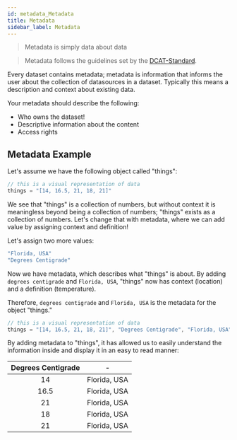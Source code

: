 ```yaml
---
id: metadata_Metadata
title: Metadata
sidebar_label: Metadata
---
```


> Metadata is simply data about data

>Metadata follows the guidelines set by the <a href="dataplatform/metadata_DCAT" target="_blank">DCAT-Standard</a>.


Every dataset contains metadata; metadata is information that informs the user about the collection of datasources in a dataset. Typically this means a description and context about existing data.

Your metadata should describe the following:
* Who owns the dataset!
* Descriptive information about the content
* Access rights

## Metadata Example

Let's assume we have the following object called "things":

```javascript
// this is a visual representation of data
things = "[14, 16.5, 21, 18, 21]"
```

We see that "things" is a collection of numbers, but without context it is meaningless beyond being a collection of numbers; "things" exists as a collection of numbers. Let's change that with metadata, where we can add value by assigning context and definition!

Let's assign two more values: 
```javascript
"Florida, USA"
"Degrees Centigrade"
```

Now we have metadata, which describes what "things" is about. By adding `degrees centigrade` and `Florida, USA`, "things" now has context (location) and a definition (temperature).

Therefore, `degrees centigrade` and `Florida, USA` is the metadata for the object "things." 

```javascript
// this is a visual representation of data
things = "[14, 16.5, 21, 18, 21]", "Degrees Centigrade", "Florida, USA"
```

By adding metadata to "things", it has allowed us to easily understand the information inside and display it in an easy to read manner:

|Degrees Centigrade| - | 
|:----------------:| :-------:|
|14| Florida, USA |
|16.5| Florida, USA |
|21| Florida, USA |
|18| Florida, USA |
|21| Florida, USA |

